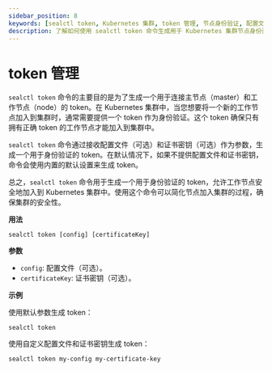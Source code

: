 ```yaml
---
sidebar_position: 8
keywords: [sealctl token, Kubernetes 集群, token 管理, 节点身份验证, 配置文件, 证书密钥, 工作节点, 主节点, 安全性, 节点加入]
description: 了解如何使用 sealctl token 命令生成用于 Kubernetes 集群节点身份验证的 token，确保工作节点安全加入集群，简化管理过程。
---
```


# token 管理

`sealctl token` 命令的主要目的是为了生成一个用于连接主节点（master）和工作节点（node）的 token。在 Kubernetes 集群中，当您想要将一个新的工作节点加入到集群时，通常需要提供一个 token 作为身份验证。这个 token 确保只有拥有正确 token 的工作节点才能加入到集群中。

`sealctl token` 命令通过接收配置文件（可选）和证书密钥（可选）作为参数，生成一个用于身份验证的 token。在默认情况下，如果不提供配置文件和证书密钥，命令会使用内置的默认设置来生成 token。

总之，`sealctl token` 命令用于生成一个用于身份验证的 token，允许工作节点安全地加入到 Kubernetes 集群中。使用这个命令可以简化节点加入集群的过程，确保集群的安全性。


**用法**

```shell
sealctl token [config] [certificateKey]
```

**参数**

- `config`: 配置文件（可选）。
- `certificateKey`: 证书密钥（可选）。

**示例**

使用默认参数生成 token：

```shell
sealctl token
```

使用自定义配置文件和证书密钥生成 token：

```shell
sealctl token my-config my-certificate-key
```

